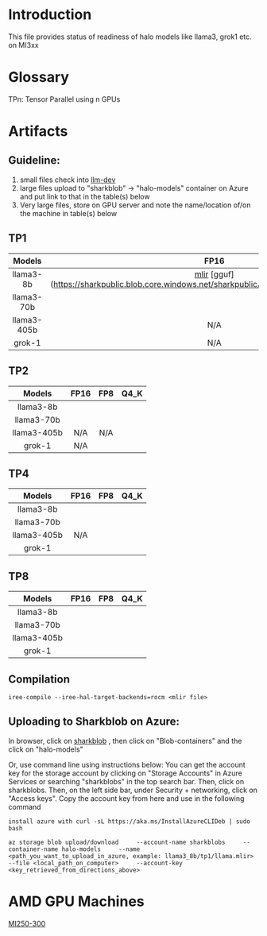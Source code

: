 
# Introduction
This file provides status of readiness of halo models like llama3, grok1 etc. on MI3xx 


# Glossary
TPn: Tensor Parallel using n GPUs

# Artifacts

## Guideline:
1) small files check into [llm-dev](https://github.com/nod-ai/llm-dev)
2) large files upload to "sharkblob" -> "halo-models" container on Azure and put link to that in the table(s) below
3) Very large files, store on GPU server and note the name/location of/on the machine in table(s) below 

## TP1
Models           |     FP16        |   FP8           |     Q4_K 
:--------------: | :-------------: |:----------------:|:----------------:
llama3-8b | [mlir](https://github.com/nod-ai/llm-dev/blob/main/models/llama.8b/llama.8b.fp16.mlir)  [gguf] (https://sharkpublic.blob.core.windows.net/sharkpublic/llama_gguf/llama.8b.fp16.gguf) | |
llama3-70b | | |
llama3-405b |N/A | N/A|N/A
grok-1 |N/A |N/A |

## TP2
Models           |     FP16        |   FP8           |     Q4_K 
:--------------: | :-------------: |:----------------:|:----------------:
llama3-8b | | |
llama3-70b | | |
llama3-405b |N/A |N/A |
grok-1 |N/A | |


## TP4
Models           |     FP16        |   FP8           |     Q4_K 
:--------------: | :-------------: |:----------------:|:----------------:
llama3-8b | | |
llama3-70b | | |
llama3-405b |N/A | |
grok-1 | | |

## TP8
Models           |     FP16        |   FP8           |     Q4_K 
:--------------: | :-------------: |:----------------:|:----------------:
llama3-8b | | | 
llama3-70b | | |
llama3-405b | | |
grok-1 | | |

## Compilation
```
iree-compile --iree-hal-target-backends=rocm <mlir file>
```

## Uploading to Sharkblob on Azure:
In browser, click on [sharkblob](https://portal.azure.com/#@amdcloud.onmicrosoft.com/resource/subscriptions/8c190d1b-eb91-48d5-bec5-3e7cb7412e6c/resourceGroups/pdue-nod-ai-rg/providers/Microsoft.Storage/storageAccounts/sharkblobs/storagebrowser) , then click on "Blob-containers" and the click on "halo-models"

Or, use command line using instructions below:
You can get the account key for the storage account by clicking on "Storage Accounts" in Azure Services or searching "sharkblobs" in the top search bar. Then, click on sharkblobs. Then, on the left side bar, under Security + networking, click on "Access keys". Copy the account key from here and use in the following command
```
install azure with curl -sL https://aka.ms/InstallAzureCLIDeb | sudo bash
```
```
az storage blob upload/download     --account-name sharkblobs     --container-name halo-models     --name <path_you_want_to_upload_in_azure, example: llama3_8b/tp1/llama.mlir>     --file <local_path_on_computer>     --account-key <key_retrieved_from_directions_above>
```

# AMD GPU Machines
[MI250-300](https://github.com/nod-ai/playbook/blob/main/HOWTO/access-mi250-mi300.md)
